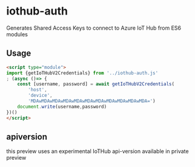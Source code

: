 # iothub-auth

Generates Shared Access Keys to connect to Azure IoT Hub from ES6 modules

## Usage

```html
<script type="module">
import {getIoTHubV2Credentials} from '../iothub-auth.js'
; (async ()=> {
    const [username, password] = await getIoTHubV2Credentials(
        'host', 
        'device', 
        'MDAwMDAwMDAwMDAwMDAwMDAwMDAwMDAwMDAwMDAwMDA=')
    document.write(username,password)
})()
</script>
```

## apiversion

this preview uses an experimental IoTHub api-version available in private preview





